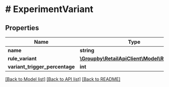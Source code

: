 # # ExperimentVariant

## Properties

Name | Type | Description | Notes
------------ | ------------- | ------------- | -------------
**name** | **string** |  |
**rule_variant** | [**\Groupby\RetailApiClient\Model\RuleVariant**](RuleVariant.md) |  |
**variant_trigger_percentage** | **int** |  |

[[Back to Model list]](../../README.md#models) [[Back to API list]](../../README.md#endpoints) [[Back to README]](../../README.md)
